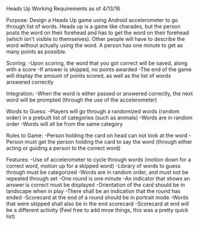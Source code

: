 Heads Up
Working Requirements as of 4/13/16

Purpose: Design a Heads Up game using Android accelerometer to go through list of words. Heads up is a game
		 like charades, but the person posts the word on their forehead and has to get the word on their forehead
		 (which isn't visible to themselves). Other people will have to describe the word without actually using
		 the word. A person has one minute to get as many points as possible.

Scoring:
	-Upon scoring, the word that you got correct will be saved, along with a score
	-If answer is skipped, no points awarded
	-The end of the game will display the amount of points scored, as well as the list of
	 words answered correctly
	 
Integration:
	-When the word is either passed or answered correctly, the next word will be prompted (through the use of the accelerometer)

Words to Guess:
	-Players will go through a randomized words (random order) in a prebuilt list of categories (such as animals)
	-Words are in random order
	-Words will all be from the same category

Rules to Game:
	-Person holding the card on head can not look at the word
	-Person must get the person holding the card to say the word (through either acting or guiding a person to the correct word)
	
Features:
	-Use of accelerometer to cycle through words (motion down for a correct word, motion up for a skipped word)
	-Library of words to guess through must be categorized
	-Words are in random order, and must not be repeated through set
	-One round is one minute
	-An indicator that shows an answer is correct must be displayed
	-Orientation of the card should be in landscape when in play
	-There shall be an indication that the round has ended
	-Scorecard at the end of a round should be in portrait mode
	-Words that were skipped shall also be in the end scorecard
	-Scorecard at end will be a different activity
	(Feel free to add mroe things, this was a pretty quick list)


